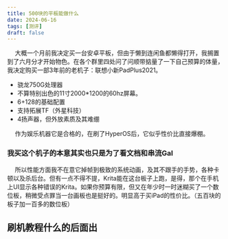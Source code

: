 ```yaml
---
title: 500块的平板能做什么
date: 2024-06-16 
tags: [测评]
draft: false 
---
```

&emsp; 大概一个月前我决定买一台安卓平板，但由于懒到连闲鱼都懒得打开，我搁置到了六月分才开始物色。在各个群里四处问了问顺带掂量了一下自己预算的体量，我决定购买一部3年前的老机子：联想小新PadPlus2021。

- 骁龙750G处理器
- 不算特别出色的11寸2000*1200的60hz屏幕。
- 6+128的基础配置
- 支持拓展TF（外星科技）
- 4扬声器，但外放素质及其难绷

&emsp; 作为娱乐机器它是合格的，在刷了HyperOS后，它似乎性价比直接爆棚。

### 我买这个机子的本意其实也只是为了看文档和串流Gal

&emsp; 所以性能方面我不在意它掉帧到极致的系统动画，及其不跟手的手势，各种卡顿以及杀后台。但有一点不得不提，Krita能在这台板子上跑，是得，那个在手机上UI显示各种错误的Krita。如果你预算有限，但又在年少时一时迷糊买了一个数位板，稍微受点罪当一台画板也是挺好的。明显高于买iPad的性价比。（五百块的板子加一百多的数位板）

## 刷机教程什么的后面出
